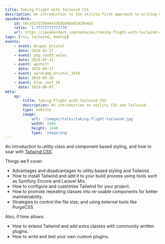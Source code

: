 ```yaml
---
title: Taking Flight with Tailwind CSS
description: An introduction to the utility-first approach to writing CSS with a focus on the Tailwind CSS framework.
speakerdeck:
    id: 10ca51f23560443d83b898a92929b4b3
    ratio: '1.77777777777778'
    url: https://speakerdeck.com/opdavies/taking-flight-with-tailwind-css
tags: [css, tailwind, meetup]
events:
    - event: drupal_bristol
      date: 2018-01-17
    - event: php_south_wales
      date: 2018-07-31
    - event: wpchelt
      date: 2019-04-17
    - event: wordcamp_bristol_2019
      date: 2019-05-18
    - event: blue_conf_19
      date: 2019-06-07
meta:
    og:
        title: Taking Flight with Tailwind CSS
        description: An introduction to utility CSS and Tailwind.
        type: website
        image:
            url: '/images/talks/taking-flight-tailwind.jpg'
            width: 2560
            height: 1440
            type: 'image/png'
---
```

An introduction to utility class and component based styling, and how to soar with [Tailwind CSS][1].

Things we’ll cover:

- Advantages and disadvantages to utility based styling and Tailwind.
- How to install Tailwind and add it to your build process using tools such as Symfony Encore and Laravel Mix.
- How to configure and customise Tailwind for your project.
- How to promote repeating classes into re-usable components for better maintainability.
- Strategies to control the file size, and using external tools like PurgeCSS.

Also, if time allows:

- How to extend Tailwind and add extra classes with community written plugins.
- How to write and test your own custom plugins.

[1]: https://tailwindcss.com
